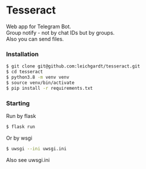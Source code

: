 # Tesseract
Web app for Telegram Bot.   
Group notify - not by chat IDs but by groups.   
Also you can send files.

### Installation
```sh
$ git clone git@github.com:leichgardt/tesseract.git
$ cd tesseract
$ python3.8 -m venv venv
$ source venv/bin/activate
$ pip install -r requirements.txt
```

### Starting
Run by flask
```sh
$ flask run
```
Or by wsgi
```sh
$ uwsgi --ini uwsgi.ini
```
Also see uwsgi.ini
